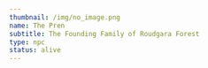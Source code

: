 ```yaml
---
thumbnail: /img/no_image.png
name: The Pren
subtitle: The Founding Family of Roudgara Forest
type: npc
status: alive
---
```

